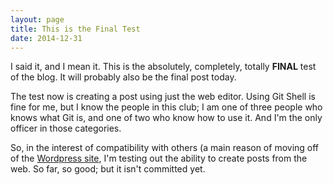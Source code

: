 ```yaml
---
layout: page
title: This is the Final Test
date: 2014-12-31
---
```

I said it, and I mean it. This is the absolutely, completely, totally <b>FINAL</b> test of the blog. It will probably also be the final post today.

The test now is creating a post using just the web editor. Using Git Shell is fine for me, but I know the people in this club; I am one of three people who knows what Git is, and one of two who know how to use it. And I'm the only officer in those categories.

So, in the interest of compatibility with others (a main reason of moving off of the [Wordpress site](http://frc4131.wordpress.com), I'm testing out the ability to create posts from the web. So far, so good; but it isn't committed yet.
